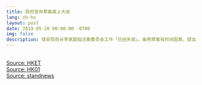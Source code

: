 ```yaml
---
title: 政府宣布草案直上大会
lang: zh-hs
layout: post
date: 2019-05-20 00:00:00 -0700
img: false
description: 保安局局长李家超指法案委员会工作「已经失效」，条例草案有时间因素，提出 6 月 12 日的立法会大会，直接将草案跳过法案委员会，直上大会恢复二读。 
---
```


<br>[Source: HKET](https://topick.hket.com/article/2354374/%E3%80%90%E9%80%83%E7%8A%AF%E6%A2%9D%E4%BE%8B%E3%80%91%E6%9D%8E%E5%AE%B6%E8%B6%85%EF%B8%B0%E6%B3%95%E6%A1%88%E5%A7%94%E5%93%A1%E6%9C%83%E8%81%B7%E8%83%BD%E5%A4%B1%E6%95%88%E3%80%80%E8%A6%81%E6%B1%826%E6%9C%8812%E6%97%A5%E5%A4%A7%E6%9C%83%E7%9B%B4%E6%8E%A5%E4%BA%8C%E8%AE%80%E8%8D%89%E6%A1%88)
<br>[Source: HK01](https://www.hk01.com/%E6%94%BF%E6%83%85/330925/%E9%80%83%E7%8A%AF%E6%A2%9D%E4%BE%8B-%E6%94%BF%E5%BA%9C%E5%AE%A3%E5%B8%83%E8%8D%89%E6%A1%88%E7%9B%B4%E4%B8%8A%E5%A4%A7%E6%9C%83-%E6%9D%8E%E5%AE%B6%E8%B6%85-6%E6%9C%8812%E6%97%A5%E6%81%A2%E5%BE%A9%E4%BA%8C%E8%AE%80)
<br>[Source: standnews](https://thestandnews.com/politics/%E9%80%83%E7%8A%AF%E6%A2%9D%E4%BE%8B-%E4%BF%9D%E5%AE%89%E5%B1%80%E5%8E%BB%E4%BF%A1%E5%85%A7%E5%A7%94%E6%9C%83-%E6%8F%90%E5%87%BA%E8%8D%89%E6%A1%886%E6%9C%8812%E6%97%A5%E7%9B%B4%E4%B8%8A%E7%AB%8B%E6%B3%95%E6%9C%83%E5%A4%A7%E6%9C%83/)